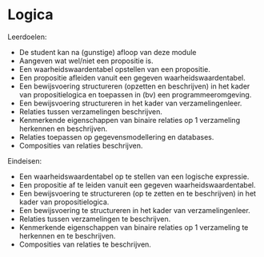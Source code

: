 # Logica

<!-- Not going to finish this, I passed the class -->


Leerdoelen:
- De student kan na (gunstige) afloop van deze module
- Aangeven wat wel/niet een propositie is.
- Een waarheidswaardentabel opstellen van een propositie.
- Een propositie afleiden vanuit een gegeven waarheidswaardentabel.
- Een bewijsvoering structureren (opzetten en beschrijven) in het kader van propositielogica en toepassen in (bv) een programmeeromgeving.
- Een bewijsvoering structureren in het kader van verzamelingenleer.
- Relaties tussen verzamelingen beschrijven.
- Kenmerkende eigenschappen van binaire relaties op 1 verzameling herkennen en beschrijven.
- Relaties toepassen op gegevensmodellering en databases.
- Composities van relaties beschrijven.

Eindeisen: 
- Een waarheidswaardentabel op te stellen van een logische expressie. 
- Een propositie af te leiden vanuit een gegeven waarheidswaardentabel.
- Een bewijsvoering te structureren (op te zetten en te beschrijven) in het kader van propositielogica.
- Een bewijsvoering te structureren in het kader van verzamelingenleer.
- Relaties tussen verzamelingen te beschrijven.
- Kenmerkende eigenschappen van binaire relaties op 1 verzameling te herkennen en te beschrijven.
- Composities van relaties te beschrijven.
